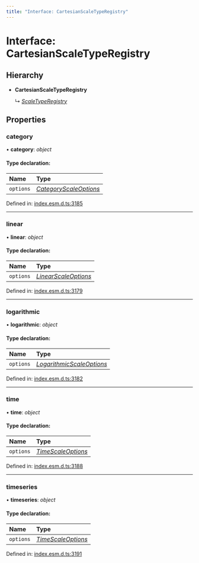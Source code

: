 ```yaml
---
title: "Interface: CartesianScaleTypeRegistry"
---
```


# Interface: CartesianScaleTypeRegistry

## Hierarchy

* **CartesianScaleTypeRegistry**

  ↳ [*ScaleTypeRegistry*](scaletyperegistry.md)

## Properties

### category

• **category**: *object*

#### Type declaration:

Name | Type |
:------ | :------ |
`options` | [*CategoryScaleOptions*](../README.md#categoryscaleoptions) |

Defined in: [index.esm.d.ts:3185](https://github.com/chartjs/Chart.js/blob/b319f2cf/types/index.esm.d.ts#L3185)

___

### linear

• **linear**: *object*

#### Type declaration:

Name | Type |
:------ | :------ |
`options` | [*LinearScaleOptions*](../README.md#linearscaleoptions) |

Defined in: [index.esm.d.ts:3179](https://github.com/chartjs/Chart.js/blob/b319f2cf/types/index.esm.d.ts#L3179)

___

### logarithmic

• **logarithmic**: *object*

#### Type declaration:

Name | Type |
:------ | :------ |
`options` | [*LogarithmicScaleOptions*](../README.md#logarithmicscaleoptions) |

Defined in: [index.esm.d.ts:3182](https://github.com/chartjs/Chart.js/blob/b319f2cf/types/index.esm.d.ts#L3182)

___

### time

• **time**: *object*

#### Type declaration:

Name | Type |
:------ | :------ |
`options` | [*TimeScaleOptions*](../README.md#timescaleoptions) |

Defined in: [index.esm.d.ts:3188](https://github.com/chartjs/Chart.js/blob/b319f2cf/types/index.esm.d.ts#L3188)

___

### timeseries

• **timeseries**: *object*

#### Type declaration:

Name | Type |
:------ | :------ |
`options` | [*TimeScaleOptions*](../README.md#timescaleoptions) |

Defined in: [index.esm.d.ts:3191](https://github.com/chartjs/Chart.js/blob/b319f2cf/types/index.esm.d.ts#L3191)
